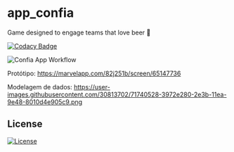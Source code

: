 # app_confia
Game designed to engage teams that love beer :beer:

[![Codacy Badge](https://api.codacy.com/project/badge/Grade/ed09a650b36948528147806762f9a70c)](https://www.codacy.com/manual/victorpb/app_confia?utm_source=github.com&amp;utm_medium=referral&amp;utm_content=lucassiqueira08/app_confia&amp;utm_campaign=Badge_Grade)

![Confia App Workflow](https://github.com/ConfiaApp/app-confia/.github/workflows/main.yaml?branch=feature-1)

Protótipo:
https://marvelapp.com/82j251b/screen/65147736

Modelagem de dados:
https://user-images.githubusercontent.com/30813702/71740528-3972e280-2e3b-11ea-9e48-8010d4e905c9.png


## License
[![License](https://img.shields.io/badge/License-Apache%202.0-blue.svg)](https://opensource.org/licenses/Apache-2.0)
